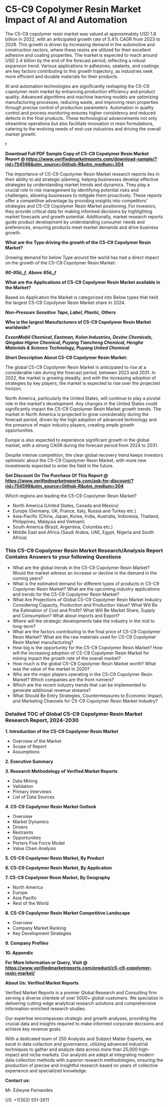 <meta name="title" content="Global C5-C9 Copolymer Resin Market Impact of AI and Automation"><meta name="description" content="The C5-C9 copolymer resin market was valued at approximately USD 1.8 billion in 2022, with an anticipated growth rate of 5.4% CAGR from 2023 to 2028. This growth is dr"><meta name="title" content="C5-C9 Copolymer Resin Market Size, Share, Scope, Trends, Growth, Opportunities, Analysis, Forecast"><h1>C5-C9 Copolymer Resin Market Impact of AI and Automation</h1><p>The C5-C9 copolymer resin market was valued at approximately USD 1.8 billion in 2022, with an anticipated growth rate of 5.4% CAGR from 2023 to 2028. This growth is driven by increasing demand in the automotive and construction sectors, where these resins are utilized for their excellent adhesive and coating properties. The market is expected to reach around USD 2.4 billion by the end of the forecast period, reflecting a robust expansion trend. Various applications in adhesives, sealants, and coatings are key factors contributing to this growth trajectory, as industries seek more efficient and durable materials for their products.</p><p>AI and automation technologies are significantly reshaping the C5-C9 copolymer resin market by enhancing production efficiency and product quality. Advanced algorithms and machine learning models are optimizing manufacturing processes, reducing waste, and improving resin properties through precise control of production parameters. Automation in quality control and process monitoring ensures higher consistency and reduced defects in the final products. These technological advancements not only streamline operations but also facilitate innovation in resin formulations, catering to the evolving needs of end-use industries and driving the overall market growth.</p>t</p><p id="" class=""><strong>Download Full PDF Sample Copy of C5-C9 Copolymer Resin Market Report @ <a href="https://www.verifiedmarketreports.com/download-sample/?rid=754598&utm_source=Github-R&utm_medium=304" target="_blank">https://www.verifiedmarketreports.com/download-sample/?rid=754598&utm_source=Github-R&utm_medium=304</a></strong></p><p>The importance of&nbsp;C5-C9 Copolymer Resin Market research reports lies in their ability to aid strategic planning, helping businesses develop effective strategies by understanding market trends and dynamics. They play a crucial role in risk management by identifying potential risks and challenges, allowing businesses to mitigate them proactively. These reports offer a competitive advantage by providing insights into competitors' strategies and C5-C9 Copolymer Resin Market positioning. For investors, they provide critical data for making informed decisions by highlighting market forecasts and growth potential. Additionally, market research reports guide product development by understanding consumer needs and preferences, ensuring products meet market demands and drive business growth.</p><p><strong>What are the&nbsp;Type driving the growth of the C5-C9 Copolymer Resin Market?</strong></p><p id="" class="">Growing demand for below Type around the world has had a direct impact on the growth of the C5-C9 Copolymer Resin Market:</p><em><strong>90-95â„ƒ, Above 95â„ƒ</strong></em></p><strong>What are the&nbsp;Applications&nbsp;of C5-C9 Copolymer Resin Market available in the Market?</strong></p><p id="" class="">Based on Application the Market is categorized into Below types that held the largest C5-C9 Copolymer Resin Market share In 2024.</p><em><strong>Non-Pressure Sensitive Tape, Label, Plastic, Others</strong></em></p><strong>Who is the largest Manufacturers of C5-C9 Copolymer Resin Market worldwide?</strong></p><p><em><strong>ExxonMobil Chemical, Eastman, Kolon Industries, Devine Chemicals, Qingdao Higree Chemical, Puyang Tiancheng Chemical, Henghe Materials & Science Technology, Puyang United Chemical</strong></em></p><p id="" class=""><strong>Short Description About C5-C9 Copolymer Resin Market:</strong></p><p>The global C5-C9 Copolymer Resin Market is anticipated to rise at a considerable rate during the forecast period, between 2023 and 2031. In 2022, the market is growing steadily, and with the increasing adoption of strategies by key players, the market is expected to rise over the projected horizon.</p><p>North America, particularly the United States, will continue to play a pivotal role in the market's development. Any changes in the United States could significantly impact the C5-C9 Copolymer Resin Market growth trends. The market in North America is projected to grow considerably during the forecast period, driven by the high adoption of advanced technology and the presence of major industry players, creating ample growth opportunities.</p><p>Europe is also expected to experience significant growth in the global market, with a strong CAGR during the forecast period from 2024 to 2031.</p><p>Despite intense competition, the clear global recovery trend keeps investors optimistic about the C5-C9 Copolymer Resin Market, with more new investments expected to enter the field in the future.</p><p id="" class=""><strong>Get Discount On The Purchase Of This Report @ <a href="https://www.verifiedmarketreports.com/ask-for-discount/?rid=754598&utm_source=Github-R&utm_medium=304" target="_blank">https://www.verifiedmarketreports.com/ask-for-discount/?rid=754598&utm_source=Github-R&utm_medium=304</a></strong></p>Which regions are leading the C5-C9 Copolymer Resin Market?</p><ul><li>North America (United States, Canada and Mexico)</li><li>Europe (Germany, UK, France, Italy, Russia and Turkey etc.)</li><li>Asia-Pacific (China, Japan, Korea, India, Australia, Indonesia, Thailand, Philippines, Malaysia and Vietnam)</li><li>South America (Brazil, Argentina, Columbia etc.)</li><li>Middle East and Africa (Saudi Arabia, UAE, Egypt, Nigeria and South Africa)</li></ul><h3 id="" class="">This C5-C9 Copolymer Resin Market Research/Analysis Report Contains Answers to your following Questions</h3><ul><li>What are the global trends in the C5-C9 Copolymer Resin Market? Would the market witness an increase or decline in the demand in the coming years?</li><li>What is the estimated demand for different types of products in C5-C9 Copolymer Resin Market? What are the upcoming industry applications and trends for the C5-C9 Copolymer Resin Market?</li><li>What Are Projections of Global C5-C9 Copolymer Resin Market Industry Considering Capacity, Production and Production Value? What Will Be the Estimation of Cost and Profit? What Will Be Market Share, Supply and Consumption? What about imports and Export?</li><li>Where will the strategic developments take the industry in the mid to long-term?</li><li>What are the factors contributing to the final price of C5-C9 Copolymer Resin Market? What are the raw materials used for C5-C9 Copolymer Resin Market manufacturing?</li><li>How big is the opportunity for the C5-C9 Copolymer Resin Market? How will the increasing adoption of C5-C9 Copolymer Resin Market for mining impact the growth rate of the overall market?</li><li>How much is the global C5-C9 Copolymer Resin Market worth? What was the value of the market In 2020?</li><li>Who are the major players operating in the C5-C9 Copolymer Resin Market? Which companies are the front runners?</li><li>Which are the recent industry trends that can be implemented to generate additional revenue streams?</li><li>What Should Be Entry Strategies, Countermeasures to Economic Impact, and Marketing Channels for C5-C9 Copolymer Resin Market Industry?</li></ul><h3 id="" class="">Detailed TOC of Global C5-C9 Copolymer Resin Market Research Report, 2024-2030</h3><p id="" class=""><strong>1. Introduction of the C5-C9 Copolymer Resin Market</strong></p><ul><li>Overview of the Market</li><li>Scope of Report</li><li>Assumptions</li></ul><p id="" class=""><strong>2. Executive Summary</strong></p><p id="" class=""><strong>3. Research Methodology of Verified Market Reports</strong></p><ul><li>Data Mining</li><li>Validation</li><li>Primary Interviews</li><li>List of Data Sources</li></ul><p id="" class=""><strong>4. C5-C9 Copolymer Resin Market Outlook</strong></p><ul><li>Overview</li><li>Market Dynamics</li><li>Drivers</li><li>Restraints</li><li>Opportunities</li><li>Porters Five Force Model</li><li>Value Chain Analysis</li></ul><p id="" class=""><strong>5. C5-C9 Copolymer Resin Market, By Product</strong></p><p id="" class=""><strong>6. C5-C9 Copolymer Resin Market, By Application</strong></p><p id="" class=""><strong>7. C5-C9 Copolymer Resin Market, By Geography</strong></p><ul><li>North America</li><li>Europe</li><li>Asia Pacific</li><li>Rest of the World</li></ul><p id="" class=""><strong>8. C5-C9 Copolymer Resin Market Competitive Landscape</strong></p><ul><li>Overview</li><li>Company Market Ranking</li><li>Key Development Strategies</li></ul><p id="" class=""><strong>9. Company Profiles</strong></p><p id="" class=""><strong>10. Appendix</strong></p><p id="" class=""><strong>For More Information or Query, Visit @ <a href="https://www.verifiedmarketreports.com/product/c5-c9-copolymer-resin-market/" target="_blank">https://www.verifiedmarketreports.com/product/c5-c9-copolymer-resin-market/</a></strong></p><p id="" class=""><strong>About Us: Verified Market Reports</strong></p><p id="" class="">Verified Market Reports is a premier Global Research and Consulting firm serving a diverse clientele of over 5000+ global customers. We specialize in delivering cutting-edge analytical research solutions and comprehensive information-enriched research studies.</p><p id="" class="">Our expertise encompasses strategic and growth analyses, providing the crucial data and insights required to make informed corporate decisions and achieve key revenue goals.</p><p id="" class="">With a dedicated team of 250 Analysts and Subject Matter Experts, we excel in data collection and governance, utilizing advanced industrial techniques to gather and analyze data across more than 25,000 high-impact and niche markets. Our analysts are adept at integrating modern data collection methods with superior research methodologies, ensuring the production of precise and insightful research based on years of collective experience and specialized knowledge.</p><p id="" class=""><strong>Contact us:</strong></p><p id="" class="">Mr. Edwyne Fernandes</p><p id="" class="">US: +1(302) 551-2611</p>